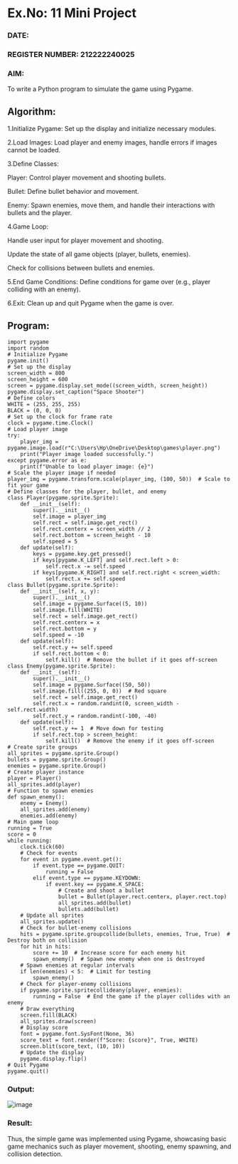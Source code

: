 # Ex.No: 11  Mini Project 
### DATE: 
### REGISTER NUMBER: 212222240025
### AIM:
To write a Python program to simulate the game using Pygame.

## Algorithm:

1.Initialize Pygame: Set up the display and initialize necessary modules.

2.Load Images: Load player and enemy images, handle errors if images cannot be loaded.

3.Define Classes:

Player: Control player movement and shooting bullets.

Bullet: Define bullet behavior and movement.

Enemy: Spawn enemies, move them, and handle their interactions with bullets and the player.

4.Game Loop:

Handle user input for player movement and shooting.

Update the state of all game objects (player, bullets, enemies).

Check for collisions between bullets and enemies.

5.End Game Conditions: Define conditions for game over (e.g., player colliding with an enemy).

6.Exit: Clean up and quit Pygame when the game is over.

## Program:
```
import pygame
import random
# Initialize Pygame
pygame.init()
# Set up the display
screen_width = 800
screen_height = 600
screen = pygame.display.set_mode((screen_width, screen_height))
pygame.display.set_caption("Space Shooter")
# Define colors
WHITE = (255, 255, 255)
BLACK = (0, 0, 0)
# Set up the clock for frame rate
clock = pygame.time.Clock()
# Load player image
try:
    player_img = pygame.image.load(r"C:\Users\Hp\OneDrive\Desktop\games\player.png")
    print("Player image loaded successfully.")
except pygame.error as e:
    print(f"Unable to load player image: {e}")
# Scale the player image if needed
player_img = pygame.transform.scale(player_img, (100, 50))  # Scale to fit your game
# Define classes for the player, bullet, and enemy
class Player(pygame.sprite.Sprite):
    def __init__(self):
        super().__init__()
        self.image = player_img
        self.rect = self.image.get_rect()
        self.rect.centerx = screen_width // 2
        self.rect.bottom = screen_height - 10
        self.speed = 5
    def update(self):
        keys = pygame.key.get_pressed()
        if keys[pygame.K_LEFT] and self.rect.left > 0:
            self.rect.x -= self.speed
        if keys[pygame.K_RIGHT] and self.rect.right < screen_width:
            self.rect.x += self.speed
class Bullet(pygame.sprite.Sprite):
    def __init__(self, x, y):
        super().__init__()
        self.image = pygame.Surface((5, 10))
        self.image.fill(WHITE)
        self.rect = self.image.get_rect()
        self.rect.centerx = x
        self.rect.bottom = y
        self.speed = -10
    def update(self):
        self.rect.y += self.speed
        if self.rect.bottom < 0:
            self.kill()  # Remove the bullet if it goes off-screen
class Enemy(pygame.sprite.Sprite):
    def __init__(self):
        super().__init__()
        self.image = pygame.Surface((50, 50))
        self.image.fill((255, 0, 0))  # Red square
        self.rect = self.image.get_rect()
        self.rect.x = random.randint(0, screen_width - self.rect.width)
        self.rect.y = random.randint(-100, -40)
    def update(self):
        self.rect.y += 1  # Move down for testing
        if self.rect.top > screen_height:
            self.kill()  # Remove the enemy if it goes off-screen
# Create sprite groups
all_sprites = pygame.sprite.Group()
bullets = pygame.sprite.Group()
enemies = pygame.sprite.Group()
# Create player instance
player = Player()
all_sprites.add(player)
# Function to spawn enemies
def spawn_enemy():
    enemy = Enemy()
    all_sprites.add(enemy)
    enemies.add(enemy)
# Main game loop
running = True
score = 0
while running:
    clock.tick(60)
    # Check for events
    for event in pygame.event.get():
        if event.type == pygame.QUIT:
            running = False
        elif event.type == pygame.KEYDOWN:
            if event.key == pygame.K_SPACE:
                # Create and shoot a bullet
                bullet = Bullet(player.rect.centerx, player.rect.top)
                all_sprites.add(bullet)
                bullets.add(bullet)
    # Update all sprites
    all_sprites.update()
    # Check for bullet-enemy collisions
    hits = pygame.sprite.groupcollide(bullets, enemies, True, True)  # Destroy both on collision
    for hit in hits:
        score += 10  # Increase score for each enemy hit
        spawn_enemy()  # Spawn new enemy when one is destroyed
    # Spawn enemies at regular intervals
    if len(enemies) < 5:  # Limit for testing
        spawn_enemy()
    # Check for player-enemy collisions
    if pygame.sprite.spritecollideany(player, enemies):
        running = False  # End the game if the player collides with an enemy
    # Draw everything
    screen.fill(BLACK)
    all_sprites.draw(screen)
    # Display score
    font = pygame.font.SysFont(None, 36)
    score_text = font.render(f"Score: {score}", True, WHITE)
    screen.blit(score_text, (10, 10))
    # Update the display
    pygame.display.flip()
# Quit Pygame
pygame.quit()
```
### Output:
![image](https://github.com/user-attachments/assets/3c97bdd6-e4bf-47bc-b26f-1a826b4227a2)

### Result:

Thus, the simple game was implemented using Pygame, showcasing basic game mechanics such as player movement, shooting, enemy spawning, and collision detection.
